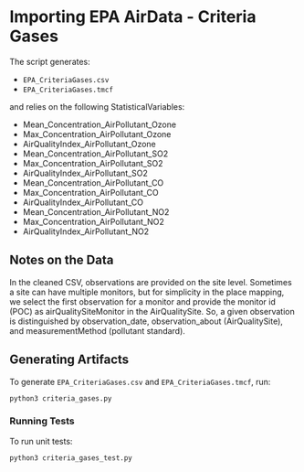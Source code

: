 # Importing EPA AirData - Criteria Gases
The script generates:
- `EPA_CriteriaGases.csv`
- `EPA_CriteriaGases.tmcf`

and relies on the following StatisticalVariables:
- Mean_Concentration_AirPollutant_Ozone
- Max_Concentration_AirPollutant_Ozone
- AirQualityIndex_AirPollutant_Ozone
- Mean_Concentration_AirPollutant_SO2
- Max_Concentration_AirPollutant_SO2
- AirQualityIndex_AirPollutant_SO2
- Mean_Concentration_AirPollutant_CO
- Max_Concentration_AirPollutant_CO
- AirQualityIndex_AirPollutant_CO
- Mean_Concentration_AirPollutant_NO2
- Max_Concentration_AirPollutant_NO2
- AirQualityIndex_AirPollutant_NO2

## Notes on the Data
In the cleaned CSV, observations are provided on the site level. Sometimes a site can have multiple monitors, but for simplicity in the place mapping, we select the first observation for a monitor and provide the monitor id (POC) as airQualitySiteMonitor in the AirQualitySite. So, a given observation is distinguished by observation_date, observation_about (AirQualitySite), and measurementMethod (pollutant standard).

## Generating Artifacts
To generate `EPA_CriteriaGases.csv` and `EPA_CriteriaGases.tmcf`, run:
```
python3 criteria_gases.py
```

### Running Tests
To run unit tests:
```
python3 criteria_gases_test.py
```
